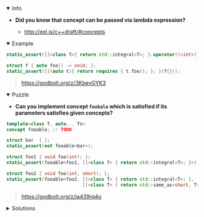 <details open><summary>Info</summary><p>

* **Did you know that concept can be passed via lambda expression?**

  * http://eel.is/c++draft/#concepts

</p></details><details open><summary>Example</summary><p>

```cpp
static_assert([]<class T>{ return std::integral<T>; }.operator()<int>());

struct f { auto foo() -> void; };
static_assert([](auto t){ return requires { t.foo(); }; }(f{}));
```

> https://godbolt.org/z/3KbevGYK3

</p></details><details open><summary>Puzzle</summary><p>

* **Can you implement concept `foobale` which is satisfied if its parameters satisfies given concepts?**

```cpp
template<class T, auto... Ts>
concept fooable; // TODO

struct bar  { };
static_assert(not fooable<bar>);

struct foo1 { void foo(int); };
static_assert(fooable<foo1, []<class T> { return std::integral<T>; }>);

struct foo2 { void foo(int, short); };
static_assert(fooable<foo2, []<class T> { return std::integral<T>; },
                            []<class T> { return std::same_as<short, T>; }>);
```

> https://godbolt.org/z/ja439rq4o

</p></details><details><summary>Solutions</summary><p>

```cpp
template <class T, auto... ConceptCheckers>
concept fooable = requires(T t) { &T::foo; };
```

> https://godbolt.org/z/KrWrvze85